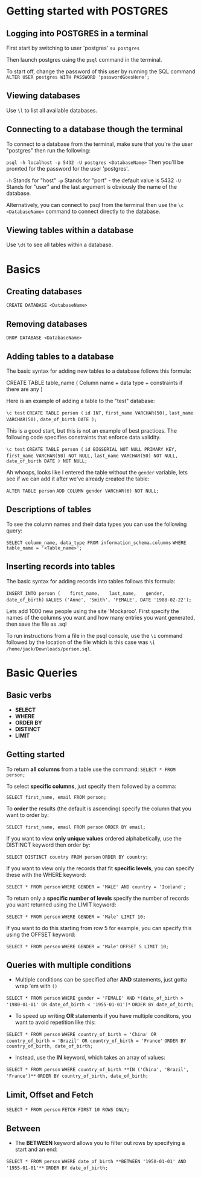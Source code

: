 # Getting started with POSTGRES

## Logging into POSTGRES in a terminal

First start by switching to user 'postgres'
`su postgres`

Then launch postgres using the `psql` command in the terminal.

To start off, change the password of this user by running the SQL command `ALTER USER postgres WITH PASSWORD 'passwordGoesHere';`

## Viewing databases

Use `\l` to list all available databases.

## Connecting to a database though the terminal

To connect to a database from the terminal, make sure that you're the user "postgres" then run the following:

`psql -h localhost -p 5432 -U postgres <DatabaseName>` Then you'll be promted for the password for the user 'postgres'.

`-h` Stands for "host"
`-p` Stands for "port" - the default value is 5432
`-U` Stands for "user" 
and the last argument is obviously the name of the database.

Alternatively, you can connect to psql from the terminal then use the `\c <DatabaseName>` command to connect directly to the database.

## Viewing tables within a database

Use `\dt` to see all tables within a database.

# Basics

## Creating databases

`CREATE DATABASE <DatabaseName>`

## Removing databases

`DROP DATABASE <DatabaseName>`

## Adding tables to a database

The basic syntax for adding new tables to a database follows this formula:

CREATE TABLE table_name (
	Column name + data type + constraints if there are any
)

Here is an example of adding a table to the "test" database:

`\c test`
`CREATE TABLE person (`
`id INT,`
`first_name VARCHAR(50),`
`last_name VARCHAR(50),`
`date_of_birth DATE );`

This is a good start, but this is not an example of best practices. The following code specifies constraints that enforce data validity.

`\c test`
`CREATE TABLE person (`
`id BIGSERIAL NOT NULL PRIMARY KEY,`
`first_name VARCHAR(50) NOT NULL,`
`last_name VARCHAR(50) NOT NULL,`
`date_of_birth DATE ) NOT NULL;`  

Ah whoops, looks like I entered the table without the `gender` variable, lets see if we can add it after we've already created the table:

`ALTER TABLE person`
`ADD COLUMN gender VARCHAR(6) NOT NULL;`


## Descriptions of tables

To see the column names and their data types you can use the following query:

`SELECT column_name, data_type FROM information_schema.columns`
`WHERE table_name = '<Table_name>';`

## Inserting records into tables

The basic syntax for adding records into tables follows this formula:

`INSERT INTO person (`
`	first_name,`
`	last_name,`
`	gender,`
`	date_of_birth)`
`VALUES ('Anne', 'Smith', 'FEMALE', DATE '1988-02-22');`

Lets add 1000 new people using the site 'Mockaroo'. First specify the names of the columns you want and how many entries you want generated, then save the file as .sql

To run instructions from a file in the psql console, use the `\i` command followed by the location of the file which is this case was `\i /home/jack/Downloads/person.sql`. 

# Basic Queries

## Basic verbs

* **SELECT**
* **WHERE**
* **ORDER BY**
* **DISTINCT**
* **LIMIT**

## Getting started

To return **all columns** from a table use the command:
`SELECT * FROM person;`

To select **specific columns**, just specify them followed by a comma:

`SELECT first_name, email FROM person;`

To **order** the results (the default is ascending) specify the column that you want to order by:

`SELECT first_name, email FROM person`
`ORDER BY email;`

If you want to view **only unique values** ordered alphabetically, use the DISTINCT keyword then order by:

`SELECT DISTINCT country FROM person`
`ORDER BY country;`

If you want to view only the records that fit **specific levels**, you can specify these with the WHERE keyword:

`SELECT * FROM person`
`WHERE GENDER = 'MALE' AND country = 'Iceland';`

To return only a **specific number of levels** specify the number of records you want returned using the LIMIT keyword:

`SELECT * FROM person`
`WHERE GENDER = 'Male' LIMIT 10;`

If you want to do this starting from row 5 for example, you can specify this using the OFFSET keyword:

`SELECT * FROM person`
`WHERE GENDER = 'Male'` 
`OFFSET 5 LIMIT 10;`

## Queries with multiple conditions

* Multiple conditions can be specified after **AND** statements, just gotta wrap 'em with `()`

`SELECT * FROM person`
`WHERE gender = 'FEMALE' AND *(date_of_birth > '1980-01-01' OR date_of_birth < '1955-01-01')*`
`ORDER BY date_of_birth;`

* To speed up writing **OR** statements if you have multiple conditons, you want to avoid repetition like this:

`SELECT * FROM person`
`WHERE country_of_birth = 'China' OR country_of_birth = 'Brazil' OR country_of_birth = 'France'`
`ORDER BY country_of_birth, date_of_birth;`

* Instead, use the **IN** keyword, which takes an array of values:

`SELECT * FROM person`
`WHERE country_of_birth **IN ('China', 'Brazil', 'France')**`
`ORDER BY country_of_birth, date_of_birth;`

## Limit, Offset and Fetch

`SELECT * FROM person`
`FETCH FIRST 10 ROWS ONLY;`

## Between

* The **BETWEEN** keyword allows you to filter out rows by specifying a start and an end:

`SELECT * FROM person`
`WHERE date_of_birth **BETWEEN '1950-01-01' AND '1955-01-01'**`
`ORDER BY date_of_birth;`

























